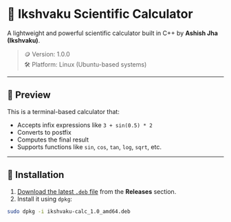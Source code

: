 # 🧮 Ikshvaku Scientific Calculator

A lightweight and powerful scientific calculator built in C++ by **Ashish Jha (Ikshvaku)**.

> 🪙 Version: 1.0.0  
> 🛠 Platform: Linux (Ubuntu-based systems)

---

## 📸 Preview

This is a terminal-based calculator that:
- Accepts infix expressions like `3 + sin(0.5) * 2`
- Converts to postfix
- Computes the final result
- Supports functions like `sin`, `cos`, `tan`, `log`, `sqrt`, etc.

---

## 🚀 Installation


1. [Download the latest `.deb` file](https://github.com/ashish-jha-73/ikshvaku_calc/ikshvaku-calc_1.0_amd64.deb) from the **Releases** section.
2. Install it using `dpkg`:

```bash
sudo dpkg -i ikshvaku-calc_1.0_amd64.deb
